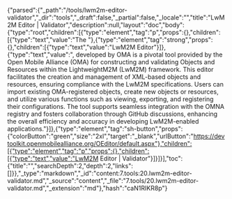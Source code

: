 {"parsed":{"_path":"/tools/lwm2m-editor-validator","_dir":"tools","_draft":false,"_partial":false,"_locale":"","title":"LwM2M Editor | Validator","description":null,"layout":"doc","body":{"type":"root","children":[{"type":"element","tag":"p","props":{},"children":[{"type":"text","value":"The "},{"type":"element","tag":"strong","props":{},"children":[{"type":"text","value":"LwM2M Editor"}]},{"type":"text","value":", developed by OMA is a pivotal tool provided by the Open Mobile Alliance (OMA) for constructing and validating Objects and Resources within the LightweightM2M (LwM2M) framework. This editor facilitates the creation and management of XML-based objects and resources, ensuring compliance with the LwM2M specifications. Users can import existing OMA-registered objects, create new objects or resources, and utilize various functions such as viewing, exporting, and registering their configurations. The tool supports seamless integration with the OMNA registry and fosters collaboration through GitHub discussions, enhancing the overall efficiency and accuracy in developing LwM2M-enabled applications."}]},{"type":"element","tag":"sh-button","props":{"colorButton":"green","size":"2xl","target":"_blank","urlButton":"https://devtoolkit.openmobilealliance.org/OEditor/default.aspx"},"children":[{"type":"element","tag":"p","props":{},"children":[{"type":"text","value":"LwM2M Editor | Validator"}]}]}],"toc":{"title":"","searchDepth":2,"depth":2,"links":[]}},"_type":"markdown","_id":"content:7.tools:20.lwm2m-editor-validator.md","_source":"content","_file":"7.tools/20.lwm2m-editor-validator.md","_extension":"md"},"hash":"caN1RIKR8p"}